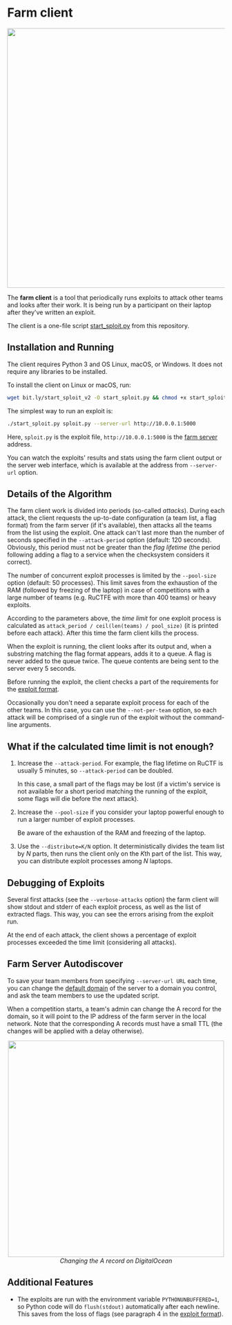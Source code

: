 Farm client
===========

<p align="center">
    <img src="https://github.com/borzunov/DestructiveFarm/blob/master/docs/images/farm_client_screenshot.png" width="600">
</p>

The **farm client** is a tool that periodically runs exploits to attack other teams and looks after their work. It is being run by a participant on their laptop after they've written an exploit.

The client is a one-file script [start_sploit.py](../../client/start_sploit.py) from this repository.

## Installation and Running

The client requires Python 3 and OS Linux, macOS, or Windows. It does not require any libraries to be installed.

To install the client on Linux or macOS, run:

```bash
wget bit.ly/start_sploit_v2 -O start_sploit.py && chmod +x start_sploit.py
```

The simplest way to run an exploit is:

```bash
./start_sploit.py sploit.py --server-url http://10.0.0.1:5000
```

Here, `sploit.py` is the exploit file, `http://10.0.0.1:5000` is the [farm server](farm_server.md) address.

You can watch the exploits' results and stats using the farm client output or the server web interface, which is available at the address from `--server-url` option.

## Details of the Algorithm

The farm client work is divided into periods (so-called *attacks*). During each attack, the client requests the up-to-date configuration (a team list, a flag format) from the farm server (if it's available), then attacks all the teams from the list using the exploit. One attack can't last more than the number of seconds specified in the `--attack-period` option (default: 120 seconds). Obviously, this period must not be greater than the *flag lifetime* (the period following adding a flag to a service when the checksystem considers it correct).

The number of concurrent exploit processes is limited by the `--pool-size` option (default: 50 processes). This limit saves from the exhaustion of the RAM (followed by freezing of the laptop) in case of competitions with a large number of teams (e.g. RuCTFE with more than 400 teams) or heavy exploits.

According to the parameters above, the *time limit* for one exploit process is calculated as `attack_period / ceil(len(teams) / pool_size)` (it is printed before each attack). After this time the farm client kills the process.

When the exploit is running, the client looks after its output and, when a substring matching the flag format appears, adds it to a queue. A flag is never added to the queue twice. The queue contents are being sent to the server every 5 seconds.

Before running the exploit, the client checks a part of the requirements for the [exploit format](exploit_format.md).

Occasionally you don't need a separate exploit process for each of the other teams. In this case, you can use the `--not-per-team` option, so each attack will be comprised of a single run of the exploit without the command-line arguments.

## What if the calculated time limit is not enough?

1. Increase the `--attack-period`. For example, the flag lifetime on RuCTF is usually 5 minutes, so `--attack-period` can be doubled.

    In this case, a small part of the flags may be lost (if a victim's service is not available for a short period matching the running of the exploit, some flags will die before the next attack).

2. Increase the `--pool-size` if you consider your laptop powerful enough to run a larger number of exploit processes.

    Be aware of the exhaustion of the RAM and freezing of the laptop.

3. Use the `--distribute=K/N` option. It deterministically divides the team list by *N* parts, then runs the client only on the *K*th part of the list. This way, you can distribute exploit processes among *N* laptops.

## Debugging of Exploits

Several first attacks (see the `--verbose-attacks` option) the farm client will show stdout and stderr of each exploit process, as well as the list of extracted flags. This way, you can see the errors arising from the exploit run.

At the end of each attack, the client shows a percentage of exploit processes exceeded the time limit (considering all attacks).

## Farm Server Autodiscover

To save your team members from specifying `--server-url URL` each time, you can change the [default domain](../../client/start_sploit.py#L82) of the server to a domain you control, and ask the team members to use the updated script.

When a competition starts, a team's admin can change the A record for the domain, so it will point to the IP address of the farm server in the local network. Note that the corresponding A records must have a small TTL (the changes will be applied with a delay otherwise).

<p align="center">
    <img src="https://github.com/borzunov/DestructiveFarm/blob/master/docs/images/changing_dns_record.png" width="500"><br>
    <i>Changing the A record on DigitalOcean</i>
</p>

## Additional Features

- The exploits are run with the environment variable `PYTHONUNBUFFERED=1`, so Python code will do `flush(stdout)` automatically after each newline. This saves from the loss of flags (see paragraph 4 in the [exploit format](exploit_format.md)).